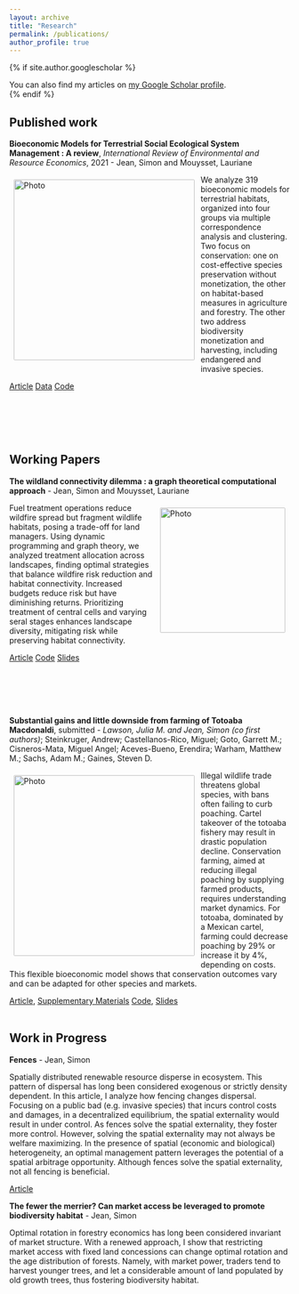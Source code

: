 ```yaml
---
layout: archive
title: "Research"
permalink: /publications/
author_profile: true
---
```


{% if site.author.googlescholar %}
  <div class="wordwrap">You can also find my articles on <a href="{{site.author.googlescholar}}">my Google Scholar profile</a>.</div>
{% endif %}

## Published work

**Bioeconomic Models for Terrestrial Social Ecological System Management : A review**, *International Review of Environmental and Resource Economics*, 2021 - Jean, Simon and Mouysset, Lauriane

<img align="left" src="https://sim-jean.github.io/images/mca_ind_automated_kmodes.jpg" alt="Photo" style="width: 325px; border-radius: 10px; padding: 8px 8px 8px 8px"/>


We analyze 319 bioeconomic models for terrestrial habitats, organized into four groups via multiple correspondence analysis and clustering. Two focus on conservation: one on cost-effective species preservation without monetization, the other on habitat-based measures in agriculture and forestry. The other two address biodiversity monetization and harvesting, including endangered and invasive species.

[Article](http://sim-jean.github.io/files/research/jean_mouysset2022.pdf) [Data](https://zenodo.org/records/6656433#.Yqxw7aC3seE.link) [Code](https://github.com/sim-jean/review-irere)

<br><br><br><br>



## Working Papers

**The wildland connectivity dilemma : a graph theoretical computational approach** - Jean, Simon and Mouysset, Lauriane

<img align="right" src="https://sim-jean.github.io/images/landscapes_4.png" alt="Photo" style="width: 225px; border-radius: 10px; padding: 8px 8px 8px 8px"/>


Fuel treatment operations reduce wildfire spread but fragment wildlife habitats, posing a trade-off for land managers. Using dynamic programming and graph theory, we analyzed treatment allocation across landscapes, finding optimal strategies that balance wildfire risk reduction and habitat connectivity. Increased budgets reduce risk but have diminishing returns. Prioritizing treatment of central cells and varying seral stages enhances landscape diversity, mitigating risk while preserving habitat connectivity.

[Article](http://sim-jean.github.io/files/research/wildland-connectivity.pdf) [Code](https://github.com/sim-jean/Landscape_connectivity_dilemma) [Slides](https://sim-jean.github.io/files/research/wildland-connectivity-slides.pdf)

<br><br><br><br>

**Substantial gains and little downside from farming of Totoaba Macdonaldi**, submitted - *Lawson, Julia M. and Jean, Simon (co first authors)*; Steinkruger, Andrew; Castellanos-Rico, Miguel; Goto, Garrett M.; Cisneros-Mata, Miguel Angel; Aceves-Bueno, Erendira; Warham, Matthew M.; Sachs, Adam M.; Gaines, Steven D.

<img align="left" src="https://sim-jean.github.io/images/toto_caught.jpg" alt="Photo" style="width: 325px; border-radius: 10px; padding: 8px 8px 8px 8px"/>


Illegal wildlife trade threatens global species, with bans often failing to curb poaching. Cartel takeover of the totoaba fishery may result in drastic population decline. Conservation farming, aimed at reducing illegal poaching by supplying farmed products, requires understanding market dynamics. For totoaba, dominated by a Mexican cartel, farming could decrease poaching by 29% or increase it by 4%, depending on costs. This flexible bioeconomic model shows that conservation outcomes vary and can be adapted for other species and markets.

[Article](http://sim-jean.github.io/files/research/Totoaba_Manuscript_july_2024.pdf), [Supplementary Materials](http://sim-jean.github.io/files/research/totoaba_final_sup.pdf) [Code](https://github.com/julawson/conservation_farming_totoaba), [Slides](http://sim-jean.github.io/files/research/totoaba_presentation_july_2024.pdf)
<br><br>

## Work in Progress

**Fences** - Jean, Simon

Spatially distributed renewable resource disperse in ecosystem. This pattern of dispersal has long been considered exogenous or strictly density dependent. In this article, I analyze how fencing changes dispersal. Focusing on a public bad (e.g. invasive species) that incurs control costs and damages, in a decentralized equilibrium, the spatial externality would result in under control. As fences solve the spatial externality, they foster more control. However, solving the spatial externality may not always be welfare maximizing. In the presence of spatial (economic and biological) heterogeneity, an optimal management pattern leverages the potential of a spatial arbitrage opportunity. Although fences solve the spatial externality, not all fencing is beneficial.

[Article](http://sim-jean.github.io/files/research/fences_wp.pdf)


**The fewer the merrier? Can market access be leveraged to promote biodiversity habitat** - Jean, Simon

Optimal rotation in forestry economics has long been considered invariant of market structure. With a renewed approach, I show that restricting market access with fixed land concessions can change optimal rotation and the age distribution of forests. Namely, with market power, traders tend to harvest younger trees, and let a considerable amount of land populated by old growth trees, thus fostering biodiversity habitat.
